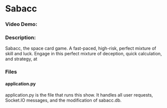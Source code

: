 # Sabacc
### Video Demo:  <URL HERE>
### Description:
Sabacc, the space card game. A fast-paced, high-risk, perfect mixture of skill and luck. Engage in this perfect mixture of deception, quick calculation, and strategy, at <INSERT WEBSITE URL>

### Files
#### application.py
application.py is the file that runs this show. It handles all user requests, Socket.IO messages, and the modification of sabacc.db.
